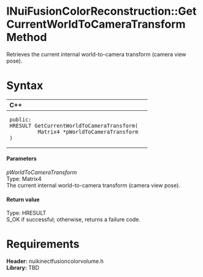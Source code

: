 INuiFusionColorReconstruction::GetCurrentWorldToCameraTransform Method  
======================================================================  

Retrieves the current internal world-to-camera transform (camera view pose). <span id="syntaxSection"></span>

Syntax  
======  

<table>
<colgroup>
<col width="100%" />
</colgroup>
<thead>
<tr class="header">
<th align="left">C++</th>
</tr>
</thead>
<tbody>
<tr class="odd">
<td align="left"><pre><code>public:  
HRESULT GetCurrentWorldToCameraTransform(  
         Matrix4 *pWorldToCameraTransform  
)</code></pre></td>
</tr>
</tbody>
</table>

<span id="ID4EG"></span>
#### Parameters  

*pWorldToCameraTransform*    
Type: Matrix4  
The current internal world-to-camera transform (camera view pose).  

<span id="ID4EP"></span>
#### Return value  

Type: HRESULT  
S\_OK if successful; otherwise, returns a failure code.  

<span id="requirements"></span>

Requirements  
============  

**Header:** nuikinectfusioncolorvolume.h  
**Library:** TBD  



<!--Please do not edit the data in the comment block below.-->
<!--
TOCTitle : GetCurrentWorldToCameraTransform Method
RLTitle : INuiFusionColorReconstruction::GetCurrentWorldToCameraTransform Method
KeywordK : GetCurrentWorldToCameraTransform method
KeywordK : INuiFusionColorReconstruction::GetCurrentWorldToCameraTransform method
KeywordF : INuiFusionColorReconstruction::GetCurrentWorldToCameraTransform
KeywordF : GetCurrentWorldToCameraTransform
KeywordF : Microsoft.Kinect.nuikinectfusioncolorvolume.INuiFusionColorReconstruction.GetCurrentWorldToCameraTransform(Matrix4)
KeywordA : M:Microsoft.Kinect.nuikinectfusioncolorvolume.INuiFusionColorReconstruction.GetCurrentWorldToCameraTransform(Matrix4)
AssetID : M:Microsoft.Kinect.nuikinectfusioncolorvolume.INuiFusionColorReconstruction.GetCurrentWorldToCameraTransform(Matrix4)
Locale : en-us
CommunityContent : 1
APIType : Managed
APILocation : 
APIName : Microsoft.Kinect.nuikinectfusioncolorvolume.INuiFusionColorReconstruction::GetCurrentWorldToCameraTransform
TargetOS : Windows
TopicType : kbSyntax
DevLang : C++
DocSet : K4Wv2
ProjType : K4Wv2Proj
Technology : Kinect for Windows
Product : Kinect for Windows SDK v2
productversion : 20
-->

